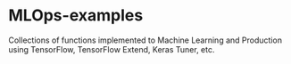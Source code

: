 # MLOps-examples
Collections of functions implemented to Machine Learning and Production using TensorFlow, TensorFlow Extend, Keras Tuner, etc.
